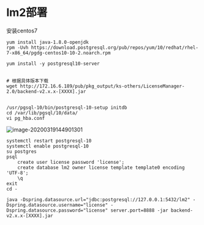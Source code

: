 # lm2部署

安装centos7

```shell
yum install java-1.8.0-openjdk
rpm -Uvh https://download.postgresql.org/pub/repos/yum/10/redhat/rhel-7-x86_64/pgdg-centos10-10-2.noarch.rpm

yum install -y postgresql10-server


# 根据具体版本下载
wget http://172.16.6.189/pub/pkg_output/ks-others/LicenseManager-2.0/backend-v2.x.x-[XXXX].jar


/usr/pgsql-10/bin/postgresql-10-setup initdb
cd /var/lib/pgsql/10/data/
vi pg_hba.conf
```

![image-20200319144901301](C:\Users\thepa\AppData\Roaming\Typora\typora-user-images\image-20200319144901301.png)

```shell
systemctl restart postgresql-10
systemctl enable postgresql-10
su postgres
psql
	create user license password 'license';
	create database lm2 owner license template template0 encoding 'UTF-8';
	\q
exit
cd -

java -Dspring.datasource.url="jdbc:postgresql://127.0.0.1:5432/lm2" -Dspring.datasource.username="license" -Dspring.datasource.password="license" server.port=8888 -jar backend-v2.x.x-[XXXX].jar

```

